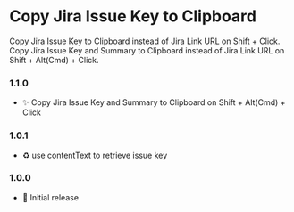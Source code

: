 # Copy Jira Issue Key to Clipboard

Copy Jira Issue Key to Clipboard instead of Jira Link URL on Shift + Click.
Copy Jira Issue Key and Summary to Clipboard instead of Jira Link URL on Shift + Alt(Cmd) + Click.

### 1.1.0

- ✨ Copy Jira Issue Key and Summary to Clipboard on Shift + Alt(Cmd) + Click

### 1.0.1

- ♻️ use contentText to retrieve issue key

### 1.0.0

- 🎉 Initial release
